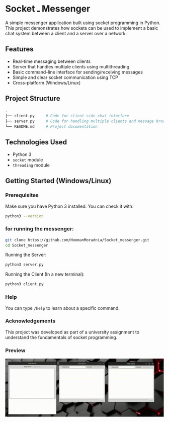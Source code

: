 # Socket ـ Messenger

A simple messenger application built using socket programming in Python. This project demonstrates how sockets can be used to implement a basic chat system between a client and a server over a network.

## Features

- Real-time messaging between clients
- Server that handles multiple clients using multithreading
- Basic command-line interface for sending/receiving messages
- Simple and clear socket communication using TCP
- Cross-platform (Windows/Linux)

## Project Structure
```bash
.
├── client.py     # Code for client-side chat interface
├── server.py     # Code for handling multiple clients and message broadcasting
└── README.md     # Project documentation
```
## Technologies Used

- Python 3
- `socket` module
- `threading` module

## Getting Started (Windows/Linux)

### Prerequisites

Make sure you have Python 3 installed. You can check it with:

```bash
python3 --version
```
### for running the messenger:
```bash
git clone https://github.com/HoomanMoradnia/Socket_messenger.git
cd Socket_messenger
```
Running the Server:
```bash
python3 server.py
```
Running the Client (In a new terminal):
```bash
python3 client.py
```
### Help
You can type ‍‍‍```/help``` to learn about a specific command.

### Acknowledgements
This project was developed as part of a university assignment to understand the fundamentals of socket programming.

### Preview
![Demo](demo.gif)

